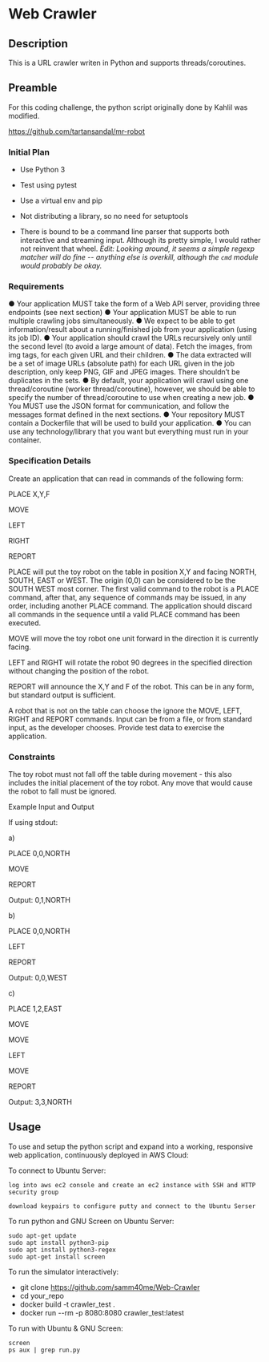 # Web Crawler

## Description

This is a URL crawler writen in Python and supports threads/coroutines.

## Preamble

For this coding challenge, the python script originally done by Kahlil was modified. 

https://github.com/tartansandal/mr-robot

### Initial Plan

* Use Python 3

* Test using pytest

* Use a virtual env and pip

* Not distributing a library, so no need for setuptools

* There is bound to be a command line parser that supports both interactive
  and streaming input. Although its pretty simple, I would rather not reinvent
  that wheel. _Edit: Looking around, it seems a simple regexp matcher will do fine --
  anything else is overkill, although the `cmd` module would probably be okay._

### Requirements
● Your application MUST take the form of a Web API server, providing three endpoints (see next section)
● Your application MUST be able to run multiple crawling jobs simultaneously.
● We expect to be able to get information/result about a running/finished job from your application (using its job ID).
● Your application should crawl the URLs recursively only until the second level (to avoid a large amount of data). Fetch the images, from img tags, for each given URL and their children.
● The data extracted will be a set of image URLs (absolute path) for each URL given in the job description, only keep PNG, GIF and JPEG images. There shouldn’t be duplicates in the sets.
● By default, your application will crawl using one thread/coroutine (worker thread/coroutine), however, we should be able to specify the number of thread/coroutine to use when creating a new job.
● You MUST use the JSON format for communication, and follow the messages format defined in the next sections.
● Your repository MUST contain a Dockerfile that will be used to build your application.
● You can use any technology/library that you want but everything must run in your container.

### Specification Details

Create an application that can read in commands of the following form:

PLACE X,Y,F

MOVE

LEFT

RIGHT

REPORT

PLACE will put the toy robot on the table in position X,Y and facing NORTH, SOUTH, EAST or WEST.
The origin (0,0) can be considered to be the SOUTH WEST most corner.
The first valid command to the robot is a PLACE command, after that, any sequence of commands may be issued, in any order, including another PLACE command.
The application should discard all commands in the sequence until a valid PLACE command has been executed.

MOVE will move the toy robot one unit forward in the direction it is currently facing.

LEFT and RIGHT will rotate the robot 90 degrees in the specified direction without changing the position of the robot.

REPORT will announce the X,Y and F of the robot. This can be in any form, but standard output is sufficient.

A robot that is not on the table can choose the ignore the MOVE, LEFT, RIGHT and REPORT commands.
Input can be from a file, or from standard input, as the developer chooses.
Provide test data to exercise the application.

### Constraints

The toy robot must not fall off the table during movement - this also includes the initial placement of the toy robot.
Any move that would cause the robot to fall must be ignored.

Example Input and Output

If using stdout:

a)

PLACE 0,0,NORTH

MOVE

REPORT

Output: 0,1,NORTH

 

b)

PLACE 0,0,NORTH

LEFT

REPORT

Output: 0,0,WEST

 

c)

PLACE 1,2,EAST

MOVE

MOVE

LEFT

MOVE

REPORT

Output: 3,3,NORTH


## Usage

To use and setup the python script and expand into a working, responsive web application, continuously deployed in AWS Cloud:

To connect to Ubuntu Server:

    log into aws ec2 console and create an ec2 instance with SSH and HTTP security group
    
    download keypairs to configure putty and connect to the Ubuntu Serser

To run python and GNU Screen on Ubuntu Server:

    sudo apt-get update
    sudo apt install python3-pip
    sudo apt install python3-regex
    sudo apt-get install screen

To run the simulator interactively:

* git clone https://github.com/samm40me/Web-Crawler
* cd your_repo
* docker build -t crawler_test .
* docker run --rm -p 8080:8080 crawler_test:latest

To run with Ubuntu & GNU Screen:

    screen
    ps aux | grep run.py 
